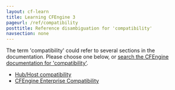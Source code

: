 ```yaml
---
layout: cf-learn
title: Learning CFEngine 3
pageurl: /ref/compatibility
posttitle: Reference disambiguation for 'compatibility'
navsection: none
---
```


The term 'compatibility' could refer to several sections in the documentation. Please choose one below, or
[search the CFEngine documentation for 'compatibility'](http://cfengine.com/docs/3.5/search.html?q=compatibility).

- [Hub/Host compatibility](http://cfengine.com/docs/3.5/getting-started-supported-platforms.html#hub-host-compatibility)
- [CFEngine Enterprise Compatibility](http://cfengine.com/docs/3.5/reference-design-center-sketch-structure.html#cfengine-enterprise-compatibility)

